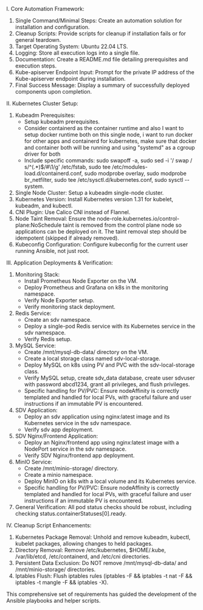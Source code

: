 I. Core Automation Framework:
   1. Single Command/Minimal Steps: Create an automation solution for installation and configuration.
   2. Cleanup Scripts: Provide scripts for cleanup if installation fails or for general teardown.
   3. Target Operating System: Ubuntu 22.04 LTS.
   4. Logging: Store all execution logs into a single file.
   5. Documentation: Create a README.md file detailing prerequisites and execution steps.
   6. Kube-apiserver Endpoint Input: Prompt for the private IP address of the Kube-apiserver endpoint during installation.
   7. Final Success Message: Display a summary of successfully deployed components upon completion.

  II. Kubernetes Cluster Setup:
   1. Kubeadm Prerequisites:
       * Setup kubeadm prerequisites.
       * Consider containerd as the container runtime and also I want to setup docker runtime both on this single node, i want to run docker for other apps and containerd for kubernetes, make sure that docker and container both will be running and using "systemd" as a cgroup driver for both
       * Include specific commands: sudo swapoff -a, sudo sed -i '/ swap / s/^\(.*\)$/#\1/g' /etc/fstab, sudo tee
         /etc/modules-load.d/containerd.conf, sudo modprobe overlay, sudo modprobe br_netfilter, sudo tee /etc/sysctl.d/kubernetes.conf, sudo
         sysctl --system.
   2. Single Node Cluster: Setup a kubeadm single-node cluster.
   3. Kubernetes Version: Install Kubernetes version 1.31 for kubelet, kubeadm, and kubectl.
   4. CNI Plugin: Use Calico CNI instead of Flannel.
   5. Node Taint Removal: Ensure the node-role.kubernetes.io/control-plane:NoSchedule taint is removed from the control plane node so
      applications can be deployed on it. The taint removal step should be idempotent (skipped if already removed).
   6. Kubeconfig Configuration: Configure kubeconfig for the current user running Ansible, not just root.

  III. Application Deployments & Verification:
   1. Monitoring Stack:
       * Install Prometheus Node Exporter on the VM.
       * Deploy Prometheus and Grafana on k8s in the monitoring namespace.
       * Verify Node Exporter setup.
       * Verify monitoring stack deployment.
   2. Redis Service:
       * Create an sdv namespace.
       * Deploy a single-pod Redis service with its Kubernetes service in the sdv namespace.
       * Verify Redis setup.
   3. MySQL Service:
       * Create /mnt/mysql-db-data/ directory on the VM.
       * Create a local storage class named sdv-local-storage.
       * Deploy MySQL on k8s using PV and PVC with the sdv-local-storage class.
       * Verify MySQL setup, create sdv_data database, create user sdvuser with password abcd1234, grant all privileges, and flush privileges.
       * Specific handling for PV/PVC: Ensure nodeAffinity is correctly templated and handled for local PVs, with graceful failure and user
         instructions if an immutable PV is encountered.
   4. SDV Application:
       * Deploy an sdv application using nginx:latest image and its Kubernetes service in the sdv namespace.
       * Verify sdv app deployment.
   5. SDV Nginx/Frontend Application:
       * Deploy an Nginx/frontend app using nginx:latest image with a NodePort service in the sdv namespace.
       * Verify SDV Nginx/frontend app deployment.
   6. MinIO Service:
       * Create /mnt/minio-storage/ directory.
       * Create a minio namespace.
       * Deploy MinIO on k8s with a local volume and its Kubernetes service.
       * Specific handling for PV/PVC: Ensure nodeAffinity is correctly templated and handled for local PVs, with graceful failure and user
         instructions if an immutable PV is encountered.
   7. General Verification: All pod status checks should be robust, including checking status.containerStatuses[0].ready.

  IV. Cleanup Script Enhancements:
   1. Kubernetes Package Removal: Unhold and remove kubeadm, kubectl, kubelet packages, allowing changes to held packages.
   2. Directory Removal: Remove /etc/kubernetes, $HOME/.kube, /var/lib/etcd, /etc/containerd, and /etc/cni directories.
   3. Persistent Data Exclusion: Do NOT remove /mnt/mysql-db-data/ and /mnt/minio-storage/ directories.
   4. Iptables Flush: Flush iptables rules (iptables -F && iptables -t nat -F && iptables -t mangle -F && iptables -X).

  This comprehensive set of requirements has guided the development of the Ansible playbooks and helper scripts.